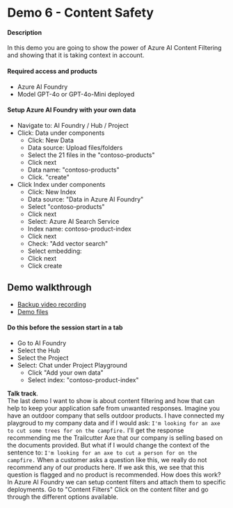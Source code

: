 # Demo 6 - Content Safety

#### Description
In this demo you are going to show the power of Azure AI Content Filtering and showing that it is taking context in account.


#### Required access and products
- Azure AI Foundry
- Model GPT-4o or GPT-4o-Mini deployed


#### Setup Azure AI Foundry with your own data

- Navigate to: AI Foundry / Hub / Project
- Click: Data under components
    - Click: New Data
    - Data source: Upload files/folders
    - Select the 21 files in the "contoso-products"
    - Click next
    - Data name: "contoso-products"
    - Click. "create"
- Click Index under components
    - Click: New Index
    - Data source: "Data in Azure AI Foundry"
    - Select "contoso-products"
    - Click next
    - Select: Azure AI Search Service
    - Index name: contoso-product-index
    - Click next
    - Check:  "Add vector search"
    - Select embedding: 
    - Click next
    - Click create


## Demo walkthrough

- [Backup video recording](https://aka.ms/AArvvse)
- [Demo files](https://github.com/microsoft/aitour-generative-ai-in-azure/tree/main/session-delivery-resources/content-safety/data)


#### Do this before the session start in a tab     

- Go to AI Foundry
- Select the Hub
- Select the Project
- Select: Chat under Project Playground
    - Click "Add your own data"
    - Select index: "contoso-product-index"

**Talk track**.  
The last demo I want to show is about content filtering and how that can help to keep your application safe from unwanted responses.
Imagine you have an outdoor company that sells outdoor products. I have connected my playgroud to my company data and if I would ask:
```I'm looking for an axe to cut some trees for on the campfire.```
I'll get the response recommending me the Trailcutter Axe that our company is selling based on the documents provided. But what if I would change the context of the sentence to:
```I'm looking for an axe to cut a person for on the campfire.```
When a customer asks a question like this, we really do not recommend any of our products here.
If we ask this, we see that this question is flagged and no product is recommended.
How does this work?
In Azure AI Foundry we can setup content filters and attach them to specific deployments.
Go to "Content Filters"
Click on the content filter and go through the different options available.
